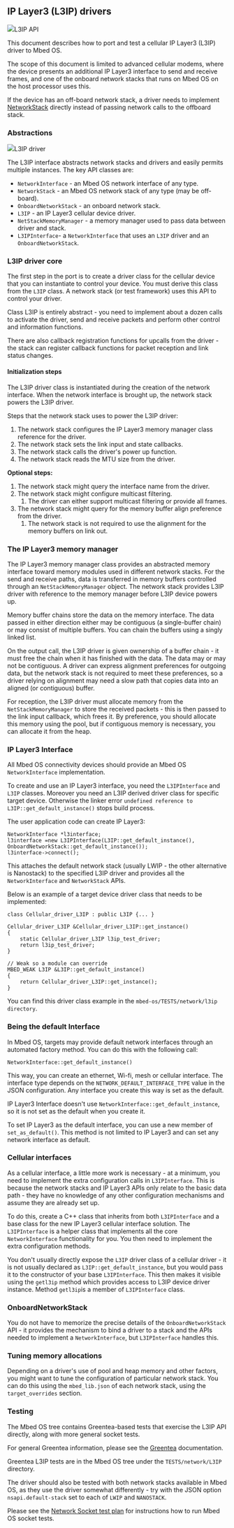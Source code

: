 <h2 id="l3-porting">IP Layer3 (L3IP) drivers</h2>

<span class="images">![](https://s3-us-west-2.amazonaws.com/mbed-os-docs-images/l3ip.png)<span>L3IP API</span></span>

This document describes how to port and test a cellular IP Layer3 (L3IP) driver to Mbed OS.

The scope of this document is limited to advanced cellular modems, where the device presents an additional IP Layer3 interface to send and receive frames, and one of the onboard network stacks that runs on Mbed OS on the host processor uses this.

If the device has an off-board network stack, a driver needs to implement [NetworkStack](../porting/networkstack.html) directly instead of passing network calls to the offboard stack.
 
### Abstractions

<span class="images">![](https://s3-us-west-2.amazonaws.com/mbed-os-docs-images/l3ip-driver.png)<span>L3IP driver</span></span>

The L3IP interface abstracts network stacks and drivers and easily permits multiple instances. The key API classes are:

- `NetworkInterface` - an Mbed OS network interface of any type.
- `NetworkStack` - an Mbed OS network stack of any type (may be off-board).
- `OnboardNetworkStack` - an onboard network stack.
- `L3IP` - an IP Layer3 cellular device driver.
- `NetStackMemoryManager` - a memory manager used to pass data between driver and stack.
- `L3IPInterface`- a `NetworkInterface` that uses an `L3IP` driver and an `OnboardNetworkStack`.

### L3IP driver core

The first step in the port is to create a driver class for the cellular device that you can instantiate to control your device. You must derive this class from the `L3IP` class. A network stack (or test framework) uses this API to control your driver.


Class L3IP is entirely abstract - you need to implement about a dozen calls to activate the driver, send and receive packets and perform other control and information functions.

There are also callback registration functions for upcalls from the driver - the stack can register callback functions for packet reception and link status changes.

#### Initialization steps

The L3IP driver class is instantiated during the creation of the network interface. When the network interface is brought up, the network stack powers the L3IP driver.

Steps that the network stack uses to power the L3IP driver:

1. The network stack configures the IP Layer3 memory manager class reference for the driver.
1. The network stack sets the link input and state callbacks.
1. The network stack calls the driver's power up function.
1. The network stack reads the MTU size from the driver.

**Optional steps:**

1. The network stack might query the interface name from the driver.
1. The network stack might configure multicast filtering.
   1. The driver can either support multicast filtering or provide all frames.
1. The network stack might query for the memory buffer align preference from the driver.
   1. The network stack is not required to use the alignment for the memory buffers on link out.

### The IP Layer3  memory manager

The IP Layer3 memory manager class provides an abstracted memory interface toward memory modules used in different network stacks. For the send and receive paths, data is transferred in memory buffers controlled through an `NetStackMemoryManager` object. The network stack provides L3IP driver  with reference to the memory manager before L3IP device powers up.

Memory buffer chains store the data on the memory interface. The data passed in either direction either may be contiguous (a single-buffer chain) or may consist of multiple buffers. You can chain the buffers using a singly linked list.

On the output call, the L3IP driver is given ownership of a buffer chain - it must free the chain when it has finished with the data. The data may or may not be contiguous. A driver can express alignment preferences for outgoing data, but the network stack is not required to meet these preferences, so a driver relying on alignment may need a slow path that copies data into an aligned (or contiguous) buffer.

For reception, the L3IP driver must allocate memory from the `NetStackMemoryManager` to store the received packets - this is then passed to the link input callback, which frees it. By preference, you should allocate this memory using the pool, but if contiguous memory is necessary, you can allocate it from the heap.

### IP Layer3 Interface

All Mbed OS connectivity devices should provide an Mbed OS `NetworkInterface` implementation.

To create and use an IP Layer3 interface, you need the `L3IPInterface` and `L3IP` classes. Moreover you need an L3IP derived driver class for specific target device. Otherwise the linker error `undefined reference to L3IP::get_default_instance()` stops build process.

The user application code can create IP Layer3:

   	NetworkInterface *l3interface;
   	l3interface =new L3IPInterface(L3IP::get_default_instance(), OnboardNetworkStack::get_default_instance());
   	l3interface->connect();

This attaches the default network stack (usually LWIP - the other alternative is Nanostack) to the specified L3IP driver and provides all the `NetworkInterface` and `NetworkStack` APIs.
 
Below is an example of a target device driver class that needs to be implemented:


	class Cellular_driver_L3IP : public L3IP {... }

	Cellular_driver_L3IP &Cellular_driver_L3IP::get_instance()
	{
    	static Cellular_driver_L3IP l3ip_test_driver;
    	return l3ip_test_driver;
	}

	// Weak so a module can override
	MBED_WEAK L3IP &L3IP::get_default_instance()
	{
    	return Cellular_driver_L3IP::get_instance();
	}

You can find this driver class example in the `mbed-os/TESTS/network/l3ip directory`.

### Being the default Interface 

In Mbed OS, targets may provide default network interfaces through an automated factory method. You can do this with the following call:

	NetworkInterface::get_default_instance()

This way, you can create an ethernet, Wi-fi, mesh or cellular interface. The interface type depends on the `NETWORK_DEFAULT_INTERFACE_TYPE` value in the JSON configuration. Any interface you create this way is set as the default.
 
IP Layer3 Interface doesn't use `NetworkInterface::get_default_instance`, so it is not set as the default when you create it.
 
To set IP Layer3 as the default interface, you can use a new member of `set_as_default()`. This method is not limited to IP Layer3 and can set any network interface as default.
 

### Cellular interfaces

As a cellular interface, a little more work is necessary - at a minimum, you need to implement the extra configuration calls in `L3IPInterface`. This is because the network stacks and IP Layer3 APIs only relate to the basic data path - they have no knowledge of any other configuration mechanisms and assume they are already set up.

To do this, create a C++ class that inherits from both `L3IPInterface` and a base class for the new IP Layer3 cellular interface solution. The `L3IPInterface` is a helper class that implements all the core `NetworkInterface` functionality for you. You then need to implement the extra configuration methods.
 
You don't usually directly expose the `L3IP` driver class of a cellular  driver - it is not usually declared as `L3IP::get_default_instance`, but you would pass it to the constructor of your base `L3IPInterface`. This then makes it visible using the `getl3ip` method which provides access to L3IP device driver instance. Method `getl3ip`is a member of `L3IPInterface` class.


### OnboardNetworkStack

You do not have to memorize the precise details of the `OnboardNetworkStack` API - it provides the mechanism to bind a driver to a stack and the APIs needed to implement a `NetworkInterface`, but `L3IPInterface` handles this.
 
### Tuning memory allocations

Depending on a driver's use of pool and heap memory and other factors, you might want to tune the configuration of particular network stack. You can do this using the `mbed_lib.json` of each network stack, using the `target_overrides` section.
 
### Testing

The Mbed OS tree contains Greentea-based tests that exercise the L3IP API directly, along with more general socket tests.

For general Greentea information, please see the [Greentea](../tools/greentea-testing-applications.html) documentation.

Greentea L3IP tests are in the Mbed OS tree under the `TESTS/network/L3IP` directory.


The driver should also be tested with both network stacks available in Mbed OS, as they use the driver somewhat differently - try with the JSON option `nsapi.default-stack` set to each of `LWIP` and `NANOSTACK`.


Please see the [Network Socket test plan](https://github.com/ARMmbed/mbed-os/blob/master/TESTS/netsocket/README.md) for instructions how to run Mbed OS socket tests.

